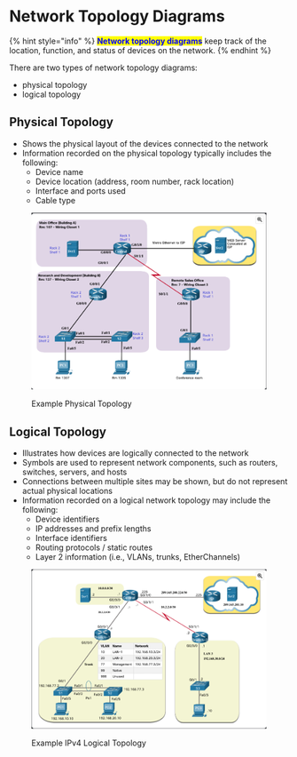 # Network Topology Diagrams

{% hint style="info" %}
<mark style="color:blue;">**Network topology diagrams**</mark> keep track of the location, function, and status of devices on the network.&#x20;
{% endhint %}

There are two types of network topology diagrams:

* physical topology
* logical topology

## Physical Topology

* Shows the physical layout of the devices connected to the network
* Information recorded on the physical topology typically includes the following:
  * Device name
  * Device location (address, room number, rack location)
  * Interface and ports used
  * Cable type

<figure><img src="../../../.gitbook/assets/Screenshot 2024-12-20 at 10.58.33.png" alt=""><figcaption><p>Example Physical Topology</p></figcaption></figure>

## Logical Topology

* Illustrates how devices are logically connected to the network
* Symbols are used to represent network components, such as routers, switches, servers, and hosts
* Connections between multiple sites may be shown, but do not represent actual physical locations
* Information recorded on a logical network topology may include the following:
  * Device identifiers
  * IP addresses and prefix lengths
  * Interface identifiers
  * Routing protocols / static routes
  * Layer 2 information (i.e., VLANs, trunks, EtherChannels)

<figure><img src="../../../.gitbook/assets/Screenshot 2024-12-20 at 11.05.33.png" alt=""><figcaption><p>Example IPv4 Logical Topology</p></figcaption></figure>
